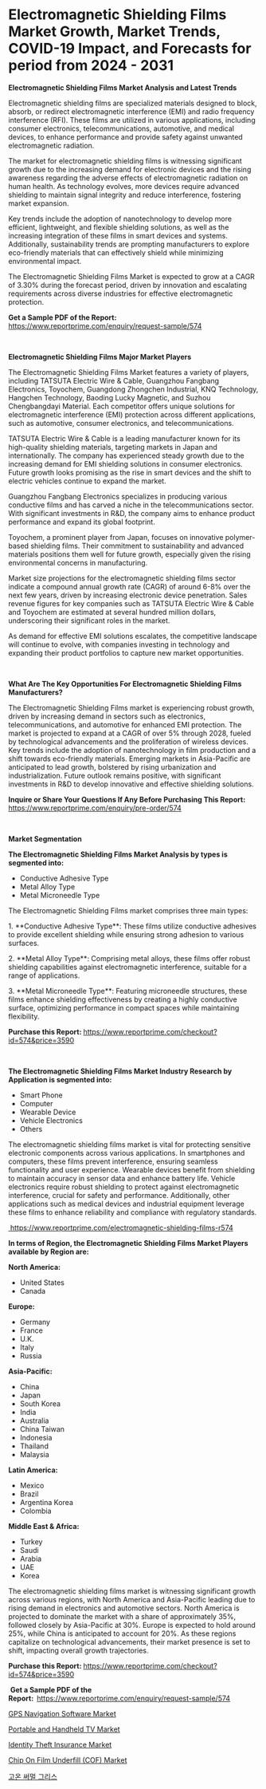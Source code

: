 <p><h1>Electromagnetic Shielding Films Market Growth, Market Trends, COVID-19 Impact, and Forecasts for period from 2024 - 2031</h1></p><p><strong>Electromagnetic Shielding Films Market Analysis and Latest Trends</strong></p>
<p><p>Electromagnetic shielding films are specialized materials designed to block, absorb, or redirect electromagnetic interference (EMI) and radio frequency interference (RFI). These films are utilized in various applications, including consumer electronics, telecommunications, automotive, and medical devices, to enhance performance and provide safety against unwanted electromagnetic radiation.</p><p>The market for electromagnetic shielding films is witnessing significant growth due to the increasing demand for electronic devices and the rising awareness regarding the adverse effects of electromagnetic radiation on human health. As technology evolves, more devices require advanced shielding to maintain signal integrity and reduce interference, fostering market expansion. </p><p>Key trends include the adoption of nanotechnology to develop more efficient, lightweight, and flexible shielding solutions, as well as the increasing integration of these films in smart devices and systems. Additionally, sustainability trends are prompting manufacturers to explore eco-friendly materials that can effectively shield while minimizing environmental impact.</p><p>The Electromagnetic Shielding Films Market is expected to grow at a CAGR of 3.30% during the forecast period, driven by innovation and escalating requirements across diverse industries for effective electromagnetic protection.</p></p>
<p><strong>Get a Sample PDF of the Report:&nbsp;</strong> <a href="https://www.reportprime.com/enquiry/request-sample/574">https://www.reportprime.com/enquiry/request-sample/574</a></p>
<p>&nbsp;</p>
<p><strong>Electromagnetic Shielding Films Major Market Players</strong></p>
<p><p>The Electromagnetic Shielding Films Market features a variety of players, including TATSUTA Electric Wire & Cable, Guangzhou Fangbang Electronics, Toyochem, Guangdong Zhongchen Industrial, KNQ Technology, Hangchen Technology, Baoding Lucky Magnetic, and Suzhou Chengbangdayi Material. Each competitor offers unique solutions for electromagnetic interference (EMI) protection across different applications, such as automotive, consumer electronics, and telecommunications.</p><p>TATSUTA Electric Wire & Cable is a leading manufacturer known for its high-quality shielding materials, targeting markets in Japan and internationally. The company has experienced steady growth due to the increasing demand for EMI shielding solutions in consumer electronics. Future growth looks promising as the rise in smart devices and the shift to electric vehicles continue to expand the market.</p><p>Guangzhou Fangbang Electronics specializes in producing various conductive films and has carved a niche in the telecommunications sector. With significant investments in R&D, the company aims to enhance product performance and expand its global footprint.</p><p>Toyochem, a prominent player from Japan, focuses on innovative polymer-based shielding films. Their commitment to sustainability and advanced materials positions them well for future growth, especially given the rising environmental concerns in manufacturing.</p><p>Market size projections for the electromagnetic shielding films sector indicate a compound annual growth rate (CAGR) of around 6-8% over the next few years, driven by increasing electronic device penetration. Sales revenue figures for key companies such as TATSUTA Electric Wire & Cable and Toyochem are estimated at several hundred million dollars, underscoring their significant roles in the market.</p><p>As demand for effective EMI solutions escalates, the competitive landscape will continue to evolve, with companies investing in technology and expanding their product portfolios to capture new market opportunities.</p></p>
<p>&nbsp;</p>
<p><strong>What Are The Key Opportunities For Electromagnetic Shielding Films Manufacturers?</strong></p>
<p><p>The Electromagnetic Shielding Films market is experiencing robust growth, driven by increasing demand in sectors such as electronics, telecommunications, and automotive for enhanced EMI protection. The market is projected to expand at a CAGR of over 5% through 2028, fueled by technological advancements and the proliferation of wireless devices. Key trends include the adoption of nanotechnology in film production and a shift towards eco-friendly materials. Emerging markets in Asia-Pacific are anticipated to lead growth, bolstered by rising urbanization and industrialization. Future outlook remains positive, with significant investments in R&D to develop innovative and effective shielding solutions.</p></p>
<p><strong>Inquire or Share Your Questions If Any Before Purchasing This Report:</strong> <a href="https://www.reportprime.com/enquiry/pre-order/574">https://www.reportprime.com/enquiry/pre-order/574</a></p>
<p>&nbsp;</p>
<p><strong>Market Segmentation</strong></p>
<p><strong>The Electromagnetic Shielding Films Market Analysis by types is segmented into:</strong></p>
<p><ul><li>Conductive Adhesive Type</li><li>Metal Alloy Type</li><li>Metal Microneedle Type</li></ul></p>
<p><p>The Electromagnetic Shielding Films market comprises three main types: </p><p>1. **Conductive Adhesive Type**: These films utilize conductive adhesives to provide excellent shielding while ensuring strong adhesion to various surfaces.</p><p>2. **Metal Alloy Type**: Comprising metal alloys, these films offer robust shielding capabilities against electromagnetic interference, suitable for a range of applications.</p><p>3. **Metal Microneedle Type**: Featuring microneedle structures, these films enhance shielding effectiveness by creating a highly conductive surface, optimizing performance in compact spaces while maintaining flexibility.</p></p>
<p><strong>Purchase this Report:&nbsp;</strong><a href="https://www.reportprime.com/checkout?id=574&price=3590">https://www.reportprime.com/checkout?id=574&price=3590</a></p>
<p>&nbsp;</p>
<p><strong>The Electromagnetic Shielding Films Market Industry Research by Application is segmented into:</strong></p>
<p><ul><li>Smart Phone</li><li>Computer</li><li>Wearable Device</li><li>Vehicle Electronics</li><li>Others</li></ul></p>
<p><p>The electromagnetic shielding films market is vital for protecting sensitive electronic components across various applications. In smartphones and computers, these films prevent interference, ensuring seamless functionality and user experience. Wearable devices benefit from shielding to maintain accuracy in sensor data and enhance battery life. Vehicle electronics require robust shielding to protect against electromagnetic interference, crucial for safety and performance. Additionally, other applications such as medical devices and industrial equipment leverage these films to enhance reliability and compliance with regulatory standards.</p></p>
<p><a href="https://www.reportprime.com/electromagnetic-shielding-films-r574">&nbsp;https://www.reportprime.com/electromagnetic-shielding-films-r574</a></p>
<p><strong>In terms of Region, the Electromagnetic Shielding Films Market Players available by Region are:</strong></p>
<p>
    <p> <strong> North America: </strong>
        <ul>
            <li>United States</li>
            <li>Canada</li>
        </ul>
        </p> 
    <p> <strong> Europe: </strong>
        <ul>
            <li>Germany</li>
            <li>France</li>
            <li>U.K.</li>
            <li>Italy</li>
            <li>Russia</li>
        </ul>
        </p> 
    <p> <strong> Asia-Pacific: </strong>
        <ul>
            <li>China</li>
            <li>Japan</li>
            <li>South Korea</li>
            <li>India</li>
            <li>Australia</li>
            <li>China Taiwan</li>
            <li>Indonesia</li>
            <li>Thailand</li>
            <li>Malaysia</li>
        </ul>
        </p> 
    <p> <strong> Latin America: </strong>
        <ul>
            <li>Mexico</li>
            <li>Brazil</li>
            <li>Argentina Korea</li>
            <li>Colombia</li>
        </ul>
        </p> 
    <p> <strong> Middle East & Africa: </strong>
        <ul>
            <li>Turkey</li>
            <li>Saudi</li>
            <li>Arabia</li>
            <li>UAE</li>
            <li>Korea</li>
        </ul>
    </p>
    </p>
<p><p>The electromagnetic shielding films market is witnessing significant growth across various regions, with North America and Asia-Pacific leading due to rising demand in electronics and automotive sectors. North America is projected to dominate the market with a share of approximately 35%, followed closely by Asia-Pacific at 30%. Europe is expected to hold around 25%, while China is anticipated to account for 20%. As these regions capitalize on technological advancements, their market presence is set to shift, impacting overall growth trajectories.</p></p>
<p><strong>Purchase this Report: </strong><a href="https://www.reportprime.com/checkout?id=574&price=3590">https://www.reportprime.com/checkout?id=574&price=3590</a></p>
<p>&nbsp;<strong>Get a Sample PDF of the Report:&nbsp;&nbsp;</strong><a href="https://www.reportprime.com/enquiry/request-sample/574">https://www.reportprime.com/enquiry/request-sample/574</a></p>
<p><strong></strong></p>
<p><p><a href="https://medium.com/@williambatz1907/global-gps-navigation-software-market-opportunities-and-market-challenges-2024-2031-39b96c54d4af">GPS Navigation Software Market</a></p><p><a href="https://www.linkedin.com/pulse/portable-handheld-tv-market-research-report-forecast-growth-4rakf?trackingId=L2dg6%2FMRQk21ZmJL8zlHqg%3D%3D">Portable and Handheld TV Market</a></p><p><a href="https://medium.com/@williambatz1907/mapping-the-identity-theft-insurance-market-trends-challenges-and-breakthroughs-2024-2031-90f53dc4a740">Identity Theft Insurance Market</a></p><p><a href="https://github.com/julyju69/Market-Research-Report-List-5/blob/main/chip-on-film-underfill-cof-market.md">Chip On Film Underfill (COF) Market</a></p><p><a href="https://medium.com/@czbtzkwc9/%EA%B3%A0%EC%98%A8-%EC%97%B4-%EA%B7%B8%EB%A6%AC%EC%8A%A4-%EC%8B%9C%EC%9E%A5-%EA%B7%9C%EB%AA%A8-%EB%B0%8F-%EC%A0%90%EC%9C%A0%EC%9C%A8-%EB%B6%84%EC%84%9D-%EC%84%B1%EC%9E%A5-%EC%B6%94%EC%84%B8-%EB%B0%8F-%EC%98%88%EC%B8%A1-2024-2031-4879c3f488c9">고온 써멀 그리스</a></p></p>